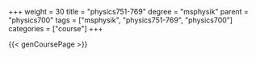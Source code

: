 +++
weight = 30
title = "physics751-769"
degree = "msphysik"
parent = "physics700"
tags = ["msphysik", "physics751-769", "physics700"]
categories = ["course"]
+++

{{< genCoursePage >}}
